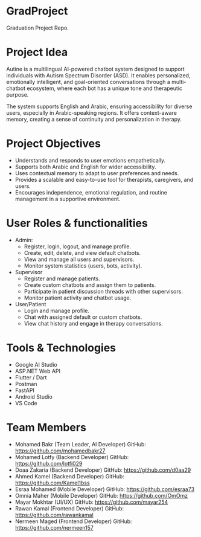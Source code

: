 # GradProject
Graduation Project Repo.

# Project Idea
Autine is a multilingual AI-powered chatbot system designed to support individuals with Autism Spectrum Disorder (ASD). It enables personalized, emotionally intelligent, and goal-oriented conversations through a multi-chatbot ecosystem, where each bot has a unique tone and therapeutic purpose.

The system supports English and Arabic, ensuring accessibility for diverse
users, especially in Arabic-speaking regions. It offers context-aware memory,
creating a sense of continuity and personalization in therapy.

# Project Objectives
- Understands and responds to user emotions empathetically.
- Supports both Arabic and English for wider accessibility.
- Uses contextual memory to adapt to user preferences and needs.
- Provides a scalable and easy-to-use tool for therapists, caregivers, and users.
- Encourages independence, emotional regulation, and routine management in a supportive environment.

# User Roles & functionalities
- Admin:
  - Register, login, logout, and manage profile.
  - Create, edit, delete, and view default chatbots.
  - View and manage all users and supervisors.
  - Monitor system statistics (users, bots, activity).
- Supervisor
  - Register and manage patients.
  - Create custom chatbots and assign them to patients.
  - Participate in patient discussion threads with other supervisors.
  - Monitor patient activity and chatbot usage.
- User/Patient
  - Login and manage profile.
  - Chat with assigned default or custom chatbots.
  - View chat history and engage in therapy conversations.

# Tools & Technologies
- Google AI Studio
- ASP.NET Web API
- Flutter / Dart
- Postman
- FastAPI
- Android Studio
- VS Code

# Team Members
- Mohamed Bakr (Team Leader, AI Developer) GitHub: https://github.com/mohamedbakr27
- Mohamed Lotfy (Backend Developer) GitHub: https://github.com/lotfi029
- Doaa Zakaria (Backend Developer) GitHub: https://github.com/d0aa29
- Ahmed Kamel (Backend Developer) GitHub: https://github.com/Kamel1bss
- Esraa Mohamed (Mobile Developer) GitHub: https://github.com/esraa73
- Omnia Maher (Mobile Developer) GitHub: https://github.com/OmOmz
- Mayar Mokhtar (UI/UX) GitHub: https://github.com/mayar254
- Rawan Kamal (Frontend Developer) GitHub: https://github.com/rawankamal
- Nermeen Maged (Frontend Developer) GitHub: https://github.com/nermeen157
